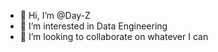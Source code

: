 - 👋 Hi, I’m @Day-Z
- 👀 I’m interested in Data Engineering
- 💞️ I’m looking to collaborate on whatever I can


<!---
Day-z09/Day-z09 is a ✨ special ✨ repository because its `README.md` (this file) appears on your GitHub profile.
You can click the Preview link to take a look at your changes.
--->
